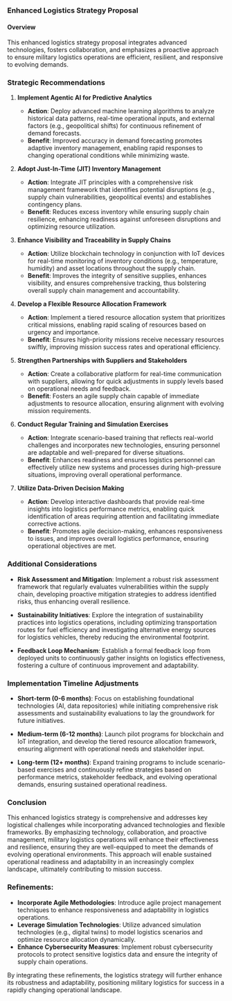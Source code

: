 ### Enhanced Logistics Strategy Proposal

#### Overview
This enhanced logistics strategy proposal integrates advanced technologies, fosters collaboration, and emphasizes a proactive approach to ensure military logistics operations are efficient, resilient, and responsive to evolving demands.

### Strategic Recommendations

1. **Implement Agentic AI for Predictive Analytics**
   - **Action**: Deploy advanced machine learning algorithms to analyze historical data patterns, real-time operational inputs, and external factors (e.g., geopolitical shifts) for continuous refinement of demand forecasts.
   - **Benefit**: Improved accuracy in demand forecasting promotes adaptive inventory management, enabling rapid responses to changing operational conditions while minimizing waste.

2. **Adopt Just-In-Time (JIT) Inventory Management**
   - **Action**: Integrate JIT principles with a comprehensive risk management framework that identifies potential disruptions (e.g., supply chain vulnerabilities, geopolitical events) and establishes contingency plans.
   - **Benefit**: Reduces excess inventory while ensuring supply chain resilience, enhancing readiness against unforeseen disruptions and optimizing resource utilization.

3. **Enhance Visibility and Traceability in Supply Chains**
   - **Action**: Utilize blockchain technology in conjunction with IoT devices for real-time monitoring of inventory conditions (e.g., temperature, humidity) and asset locations throughout the supply chain.
   - **Benefit**: Improves the integrity of sensitive supplies, enhances visibility, and ensures comprehensive tracking, thus bolstering overall supply chain management and accountability.

4. **Develop a Flexible Resource Allocation Framework**
   - **Action**: Implement a tiered resource allocation system that prioritizes critical missions, enabling rapid scaling of resources based on urgency and importance.
   - **Benefit**: Ensures high-priority missions receive necessary resources swiftly, improving mission success rates and operational efficiency.

5. **Strengthen Partnerships with Suppliers and Stakeholders**
   - **Action**: Create a collaborative platform for real-time communication with suppliers, allowing for quick adjustments in supply levels based on operational needs and feedback.
   - **Benefit**: Fosters an agile supply chain capable of immediate adjustments to resource allocation, ensuring alignment with evolving mission requirements.

6. **Conduct Regular Training and Simulation Exercises**
   - **Action**: Integrate scenario-based training that reflects real-world challenges and incorporates new technologies, ensuring personnel are adaptable and well-prepared for diverse situations.
   - **Benefit**: Enhances readiness and ensures logistics personnel can effectively utilize new systems and processes during high-pressure situations, improving overall operational performance.

7. **Utilize Data-Driven Decision Making**
   - **Action**: Develop interactive dashboards that provide real-time insights into logistics performance metrics, enabling quick identification of areas requiring attention and facilitating immediate corrective actions.
   - **Benefit**: Promotes agile decision-making, enhances responsiveness to issues, and improves overall logistics performance, ensuring operational objectives are met.

### Additional Considerations

- **Risk Assessment and Mitigation**: Implement a robust risk assessment framework that regularly evaluates vulnerabilities within the supply chain, developing proactive mitigation strategies to address identified risks, thus enhancing overall resilience.

- **Sustainability Initiatives**: Explore the integration of sustainability practices into logistics operations, including optimizing transportation routes for fuel efficiency and investigating alternative energy sources for logistics vehicles, thereby reducing the environmental footprint.

- **Feedback Loop Mechanism**: Establish a formal feedback loop from deployed units to continuously gather insights on logistics effectiveness, fostering a culture of continuous improvement and adaptability.

### Implementation Timeline Adjustments

- **Short-term (0-6 months)**: Focus on establishing foundational technologies (AI, data repositories) while initiating comprehensive risk assessments and sustainability evaluations to lay the groundwork for future initiatives.

- **Medium-term (6-12 months)**: Launch pilot programs for blockchain and IoT integration, and develop the tiered resource allocation framework, ensuring alignment with operational needs and stakeholder input.

- **Long-term (12+ months)**: Expand training programs to include scenario-based exercises and continuously refine strategies based on performance metrics, stakeholder feedback, and evolving operational demands, ensuring sustained operational readiness.

### Conclusion
This enhanced logistics strategy is comprehensive and addresses key logistical challenges while incorporating advanced technologies and flexible frameworks. By emphasizing technology, collaboration, and proactive management, military logistics operations will enhance their effectiveness and resilience, ensuring they are well-equipped to meet the demands of evolving operational environments. This approach will enable sustained operational readiness and adaptability in an increasingly complex landscape, ultimately contributing to mission success. 

### Refinements:
- **Incorporate Agile Methodologies**: Introduce agile project management techniques to enhance responsiveness and adaptability in logistics operations.
- **Leverage Simulation Technologies**: Utilize advanced simulation technologies (e.g., digital twins) to model logistics scenarios and optimize resource allocation dynamically.
- **Enhance Cybersecurity Measures**: Implement robust cybersecurity protocols to protect sensitive logistics data and ensure the integrity of supply chain operations.

By integrating these refinements, the logistics strategy will further enhance its robustness and adaptability, positioning military logistics for success in a rapidly changing operational landscape.